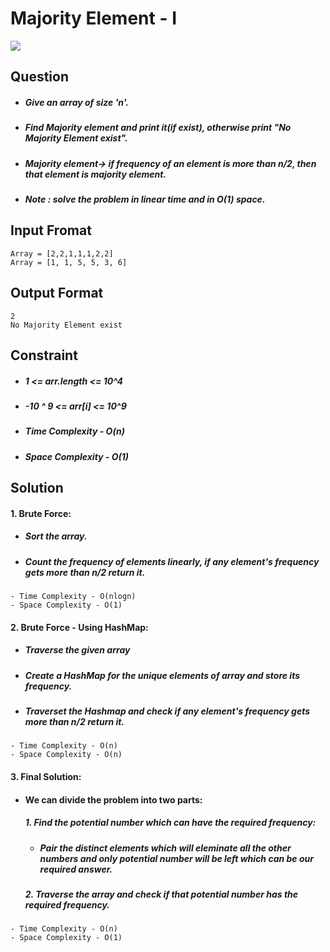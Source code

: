 # Majority Element - I

![](https://badgen.net/badge/Level/Easy/cyan?scale=1.3)

## Question 
- ##### Give an array of size **'n'**.
- ##### Find Majority element and print it(if exist), otherwise print "No Majority Element exist".
- ##### Majority element-> if frequency of an element is more than n/2, then that element is majority element.
- ##### **Note** : solve the problem in linear time and in O(1) space.
 

## Input Fromat
```
Array = [2,2,1,1,1,2,2]
Array = [1, 1, 5, 5, 3, 6]
```

## Output Format
```
2
No Majority Element exist
```

## Constraint
- ##### 1 <= arr.length <= 10^4
- ##### -10 ^ 9 <= arr[i] <= 10^9
- ##### Time Complexity - O(n)
- ##### Space Complexity - O(1)

## Solution

#### 1. Brute Force:
- ##### Sort the array.
- ##### Count the frequency of elements linearly, if any element's frequency gets more than n/2 return it.
```
- Time Complexity - O(nlogn)
- Space Complexity - O(1)
```

#### 2. Brute Force - Using HashMap:
- ##### Traverse the given array
- ##### Create a HashMap for the unique elements of array and store its frequency.
- ##### Traverset the Hashmap and check if any element's frequency gets more than n/2 return it.
```
- Time Complexity - O(n)
- Space Complexity - O(n)
```

#### 3. Final Solution:
- #### We can divide the problem into two parts:
    ##### 1. Find the potential number which can have the required frequency:
    - #####  Pair the distinct elements which will eleminate all the other numbers and only potential number will be left which can be our required answer.
    ##### 2. Traverse the array and check if that potential number has the required frequency.
```
- Time Complexity - O(n)
- Space Complexity - O(1)
```